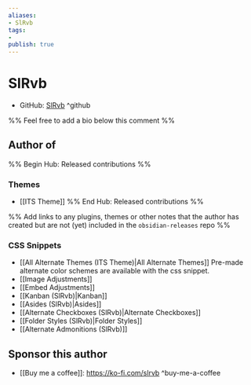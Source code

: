 ```yaml
---
aliases:
- SlRvb
tags:
- 
publish: true
---
```


# SlRvb

- GitHub: [SlRvb](https://github.com/SlRvb/) ^github
<!-- - Discord: `@` ^discord-->
<!-- - Website: <> ^website-->
<!-- - [[Publish sites|Publish site]]: ^publish-->

%% Feel free to add a bio below this comment %%


## Author of

%% Begin Hub: Released contributions %%

### Themes
- [[ITS Theme]]
%% End Hub: Released contributions %%

%% Add links to any plugins, themes or other notes that the author has created but are not (yet) included in the `obsidian-releases` repo %%

### CSS Snippets
- [[All Alternate Themes (ITS Theme)|All Alternate Themes]]
    Pre-made alternate color schemes are available with the css snippet.
- [[Image Adjustments]]
- [[Embed Adjustments]]
- [[Kanban (SlRvb)|Kanban]]
- [[Asides (SlRvb)|Asides]]
- [[Alternate Checkboxes (SlRvb)|Alternate Checkboxes]]
- [[Folder Styles (SlRvb)|Folder Styles]]
- [[Alternate Admonitions (SlRvb)]]

<!--
### Unlisted plugins

- 
-->

<!--
### Others

- 
-->

## Sponsor this author

- [[Buy me a coffee]]: <https://ko-fi.com/slrvb> ^buy-me-a-coffee

<!--
- [[GitHub sponsors]]: [Sponsor @SlRvb on GitHub Sponsors](https://github.com/sponsors/SlRvb) ^github-sponsor
- [[PayPal]]: ^paypal
- [[Patreon]]: ^patreon

-->

<!--
## Follow this author

- [[YouTube Channels|On YouTube]]: ^youtube
- Twitter: ^twitter
- ...
-->